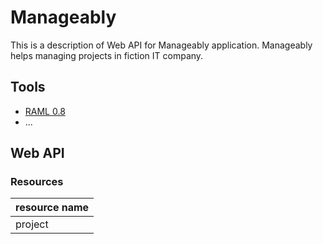 # Manageably
This is a description of Web API for Manageably application. Manageably helps managing projects in fiction IT company.

## Tools
- [RAML 0.8](https://github.com/raml-org/raml-spec/blob/master/raml-0.8.md)
- ...

## Web API

### Resources
| resource name |
| - |
| project | ... |
